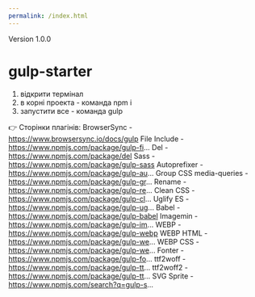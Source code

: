 ```yaml
---
permalink: /index.html
---
```


Version 1.0.0

# gulp-starter
1. відкрити термінал
2. в корні проекта - команда npm i
3. запустити все - команда gulp

👉 Сторінки плагінів:
BrowserSync - https://www.browsersync.io/docs/gulp
File Include - https://www.npmjs.com/package/gulp-fi...
Del - https://www.npmjs.com/package/del
Sass - https://www.npmjs.com/package/gulp-sass
Autoprefixer - https://www.npmjs.com/package/gulp-au...
Group CSS media-queries - https://www.npmjs.com/package/gulp-gr...
Rename - https://www.npmjs.com/package/gulp-re...
Clean CSS - https://www.npmjs.com/package/gulp-cl...
Uglify ES - https://www.npmjs.com/package/gulp-ug...
Babel - https://www.npmjs.com/package/gulp-babel
Imagemin - https://www.npmjs.com/package/gulp-im...
WEBP - https://www.npmjs.com/package/gulp-webp
WEBP HTML - https://www.npmjs.com/package/gulp-we...
WEBP CSS - https://www.npmjs.com/package/gulp-we...
Fonter - https://www.npmjs.com/package/gulp-fo...
ttf2woff - https://www.npmjs.com/package/gulp-tt...
ttf2woff2 - https://www.npmjs.com/package/gulp-tt...
SVG Sprite - https://www.npmjs.com/search?q=gulp-s...
